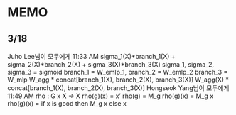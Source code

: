 # MEMO

## 3/18
Juho Lee님이 모두에게 11:33 AM
sigma_1(X)*branch_1(X) + sigma_2(X)*branch_2(X) + sigma_3(X)*branch_3(X)
sigma_1, sigma_2, sigma_3 = sigmoid
branch_1 = W_emlp_1, branch_2 = W_emlp_2
branch_3 = W_mlp
W_agg * concat[branch_1(X), branch_2(X), branch_3(X)]
W_agg(X) * concat[branch_1(X), branch_2(X), branch_3(X)]
Hongseok Yang님이 모두에게 11:49 AM
rho : G x X -> X
rho(g)(x) = x’
rho(g) = M_g
rho(g)(x) = M_g x
rho(g)(x) = if x is good then M_g x else x